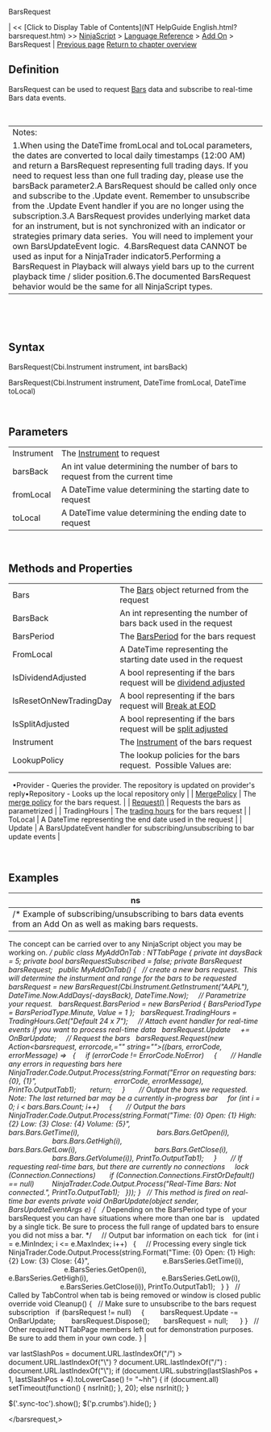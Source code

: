 ﻿










 


BarsRequest







| &lt;&lt; [Click to Display Table of Contents](NT HelpGuide English.html?barsrequest.htm) &gt;&gt;
 [NinjaScript](ninjascript.htm) &gt; [Language Reference](language_reference_wip.htm) &gt; [Add On](add_on.htm) &gt;
BarsRequest | [Previous page](submit.htm)
[Return to chapter overview](add_on.htm)










Definition
----------


BarsRequest can be used to request [Bars](bars.htm) data and subscribe to real-time Bars data events.


 




|  |
| --- |
| Notes: 
1.When using the DateTime fromLocal and toLocal parameters, the dates are converted to local daily timestamps (12:00 AM) and return a BarsRequest representing full trading days. If you need to request less than one full trading day, please use the barsBack parameter2.A BarsRequest should be called only once and subscribe to the .Update event. Remember to unsubscribe from the .Update Event handler if you are no longer using the subscription.3.A BarsRequest provides underlying market data for an instrument, but is not synchronized with an indicator or strategies primary data series.  You will need to implement your own BarsUpdateEvent logic.  4.BarsRequest data CANNOT be used as input for a NinjaTrader indicator5.Performing a BarsRequest in Playback will always yield bars up to the current playback time / slider position.6.The documented BarsRequest behavior would be the same for all NinjaScript types. |



 


 


Syntax
------


BarsRequest(Cbi.Instrument instrument, int barsBack)  

BarsRequest(Cbi.Instrument instrument, DateTime fromLocal, DateTime toLocal)


 


Parameters
----------




|  |  |
| --- | --- |
| Instrument | The [Instrument](instrument.htm) to request |
| barsBack | An int value determining the number of bars to request from the current time |
| fromLocal | A DateTime value determining the starting date to request |
| toLocal | A DateTime value determining the ending date to request |



 



Methods and Properties
----------------------




|  |  |
| --- | --- |
| Bars | The [Bars](bars.htm) object returned from the request |
| BarsBack | An int representing the number of bars back used in the request |
| BarsPeriod | The [BarsPeriod](barsperiod.htm) for the bars request |
| FromLocal | A DateTime representing the starting date used in the request |
| IsDividendAdjusted | A bool representing if the bars request will be [dividend adjusted](splits_and_dividends.htm) |
| IsResetOnNewTradingDay | A bool representing if the bars request will [Break at EOD](break_at_eod.htm) |
| IsSplitAdjusted | A bool representing if the bars request will be [split adjusted](splits_and_dividends.htm) |
| Instrument | The [Instrument](instrument.htm) of the bars request |
| LookupPolicy | The lookup policies for the bars request.  Possible Values are:
 
•Provider - Queries the provider. The repository is updated on provider's reply•Repository - Looks up the local repository only |
| [MergePolicy](barsrequest_mergepolicy.htm) | The [merge policy](mergepolicy.htm) for the bars request.  |
| [Request()](request.htm) | Requests the bars as parametrized |
| TradingHours | The [trading hours](tradinghours.htm) for the bars request |
| ToLocal | A DateTime representing the end date used in the request |
| Update | A BarsUpdateEvent handler for subscribing/unsubscribing to bar update events |



 



Examples
--------




| ns |
| --- |
| /* Example of subscribing/unsubscribing to bars data events from an Add On as well as making bars requests.
The concept can be carried over to any NinjaScript object you may be working on. */
public class MyAddOnTab : NTTabPage
{
 private int daysBack = 5;
 private bool barsRequestSubscribed = false;
 private BarsRequest barsRequest;
 
 public MyAddOnTab()
 {
   // create a new bars request.  This will determine the insturment and range for the bars to be requested
   barsRequest = new BarsRequest(Cbi.Instrument.GetInstrument("AAPL"), DateTime.Now.AddDays(-daysBack), DateTime.Now);
 
   // Parametrize your request. 
   barsRequest.BarsPeriod = new BarsPeriod { BarsPeriodType = BarsPeriodType.Minute, Value = 1 };
   barsRequest.TradingHours = TradingHours.Get("Default 24 x 7");
 
   // Attach event handler for real-time events if you want to process real-time data
   barsRequest.Update     += OnBarUpdate;
 
   // Request the bars
   barsRequest.Request(new Action<barsrequest, errorcode,="" string="">((bars, errorCode, errorMessage) =&gt;
   {
     if (errorCode != ErrorCode.NoError)
     {
       // Handle any errors in requesting bars here
       NinjaTrader.Code.Output.Process(string.Format("Error on requesting bars: {0}, {1}",
                                       errorCode, errorMessage), PrintTo.OutputTab1);
       return;
     }
 
     // Output the bars we requested. Note: The last returned bar may be a currently in-progress bar
     for (int i = 0; i &lt; bars.Bars.Count; i++)
     {
       // Output the bars
       NinjaTrader.Code.Output.Process(string.Format("Time: {0} Open: {1} High: {2} Low: {3} Close: {4} Volume: {5}",
                                       bars.Bars.GetTime(i),
                                       bars.Bars.GetOpen(i),
                                       bars.Bars.GetHigh(i),
                                       bars.Bars.GetLow(i),
                                       bars.Bars.GetClose(i),
                                       bars.Bars.GetVolume(i)), PrintTo.OutputTab1);
     }
 
     // If requesting real-time bars, but there are currently no connections
     lock (Connection.Connections)
       if (Connection.Connections.FirstOrDefault() == null)
         NinjaTrader.Code.Output.Process("Real-Time Bars: Not connected.", PrintTo.OutputTab1);
   }));
 }
 
 // This method is fired on real-time bar events
 private void OnBarUpdate(object sender, BarsUpdateEventArgs e)
 {
   /* Depending on the BarsPeriod type of your barsRequest you can have situations where more than one bar is
    updated by a single tick. Be sure to process the full range of updated bars to ensure you did not miss a bar. */
 
   // Output bar information on each tick
   for (int i = e.MinIndex; i &lt;= e.MaxIndex; i++)
   {
     // Processing every single tick
     NinjaTrader.Code.Output.Process(string.Format("Time: {0} Open: {1} High: {2} Low: {3} Close: {4}",
                                     e.BarsSeries.GetTime(i),
                                     e.BarsSeries.GetOpen(i),
                                     e.BarsSeries.GetHigh(i),
                                     e.BarsSeries.GetLow(i),
                                     e.BarsSeries.GetClose(i)), PrintTo.OutputTab1);
   }
 }
 
 // Called by TabControl when tab is being removed or window is closed
 public override void Cleanup()
 {
   // Make sure to unsubscribe to the bars request subscription
   if (barsRequest != null)
     {
        barsRequest.Update -= OnBarUpdate;
        barsRequest.Dispose();
       barsRequest = null;
      }
 }
 
 // Other required NTTabPage members left out for demonstration purposes. Be sure to add them in your own code.
} |






 
 var lastSlashPos = document.URL.lastIndexOf("/") &gt; document.URL.lastIndexOf("\\") ? document.URL.lastIndexOf("/") : document.URL.lastIndexOf("\\");
 if (document.URL.substring(lastSlashPos + 1, lastSlashPos + 4).toLowerCase() != "~hh") {
 if (document.all) setTimeout(function() {
 nsrInit();
 }, 20);
 else nsrInit();
 }
 
 
 $('.sync-toc').show();
 $('p.crumbs').hide();
 }
 
 
 



</barsrequest,>